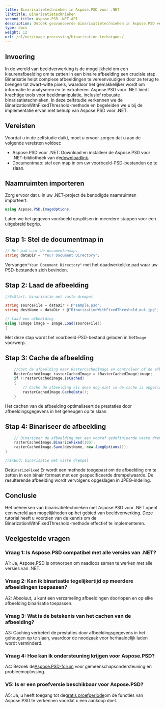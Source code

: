 ```yaml
---
title: Binarisatietechnieken in Aspose.PSD voor .NET
linktitle: Binarisatietechnieken
second_title: Aspose.PSD .NET-API
description: Ontdek geavanceerde binarisatietechnieken in Aspose.PSD voor .NET. Converteer kleurenafbeeldingen eenvoudig naar binair met behulp van de BinarizationWithFixedThreshold-methode.
type: docs
weight: 12
url: /nl/net/image-processing/binarization-techniques/
---
```

## Invoering

In de wereld van beeldverwerking is de mogelijkheid om een kleurenafbeelding om te zetten in een binaire afbeelding een cruciale stap. Binarisatie helpt complexe afbeeldingen te vereenvoudigen door ze terug te brengen tot zwart-witte pixels, waardoor het gemakkelijker wordt om informatie te analyseren en te extraheren. Aspose.PSD voor .NET biedt krachtige tools voor beeldmanipulatie, inclusief robuuste binarisatietechnieken. In deze zelfstudie verkennen we de BinarizationWithFixedThreshold-methode en begeleiden we u bij de implementatie ervan met behulp van Aspose.PSD voor .NET.

## Vereisten

Voordat u in de zelfstudie duikt, moet u ervoor zorgen dat u aan de volgende vereisten voldoet:

-  Aspose.PSD voor .NET: Download en installeer de Aspose.PSD voor .NET-bibliotheek van de[downloadlink](https://releases.aspose.com/psd/net/).
- Documentmap: stel een map in om uw voorbeeld-PSD-bestanden op te slaan.

## Naamruimten importeren

Zorg ervoor dat u in uw .NET-project de benodigde naamruimten importeert:

```csharp
using Aspose.PSD.ImageOptions;
```

Laten we het gegeven voorbeeld opsplitsen in meerdere stappen voor een uitgebreid begrip.

## Stap 1: Stel de documentmap in

```csharp
// Het pad naar de documentenmap.
string dataDir = "Your Document Directory";
```

 Vervangen`"Your Document Directory"` met het daadwerkelijke pad waar uw PSD-bestanden zich bevinden.

## Stap 2: Laad de afbeelding

```csharp
//ExStart: binarisatie met vaste drempel

string sourceFile = dataDir + @"sample.psd";
string destName = dataDir + @"BinarizationWithFixedThreshold_out.jpg";

// Laad een afbeelding
using (Image image = Image.Load(sourceFile))
{
```

 Met deze stap wordt het voorbeeld-PSD-bestand geladen in het`Image` voorwerp.

## Stap 3: Cache de afbeelding

```csharp
	//Cast de afbeelding naar RasterCachedImage en controleer of de afbeelding in de cache is opgeslagen
	RasterCachedImage rasterCachedImage = (RasterCachedImage)image;
	if (!rasterCachedImage.IsCached)
	{
		// Cache de afbeelding als deze nog niet in de cache is opgeslagen
		rasterCachedImage.CacheData();
	}
```

Het cachen van de afbeelding optimaliseert de prestaties door afbeeldingsgegevens in het geheugen op te slaan.

## Stap 4: Binariseer de afbeelding

```csharp
	// Binariseer de afbeelding met een vooraf gedefinieerde vaste drempel en sla de resulterende afbeelding op
	rasterCachedImage.BinarizeFixed(100);
	rasterCachedImage.Save(destName, new JpegOptions());
}

//ExEnd: binarisatie met vaste drempel
```

 De`BinarizeFixed` Er wordt een methode toegepast om de afbeelding om te zetten in een binair formaat met een gespecificeerde drempelwaarde. De resulterende afbeelding wordt vervolgens opgeslagen in JPEG-indeling.

## Conclusie

Het beheersen van binarisatietechnieken met Aspose.PSD voor .NET opent een wereld aan mogelijkheden op het gebied van beeldverwerking. Deze tutorial heeft u voorzien van de kennis om de BinarizationWithFixedThreshold-methode effectief te implementeren.

## Veelgestelde vragen

### Vraag 1: Is Aspose.PSD compatibel met alle versies van .NET?

A1: Ja, Aspose.PSD is ontworpen om naadloos samen te werken met alle versies van .NET.

### Vraag 2: Kan ik binarisatie tegelijkertijd op meerdere afbeeldingen toepassen?

A2: Absoluut, u kunt een verzameling afbeeldingen doorlopen en op elke afbeelding binarisatie toepassen.

### Vraag 3: Wat is de betekenis van het cachen van de afbeelding?

A3: Caching verbetert de prestaties door afbeeldingsgegevens in het geheugen op te slaan, waardoor de noodzaak voor herhaaldelijk laden wordt verminderd.

### Vraag 4: Hoe kan ik ondersteuning krijgen voor Aspose.PSD?

 A4: Bezoek de[Aspose.PSD-forum](https://forum.aspose.com/c/psd/34) voor gemeenschapsondersteuning en probleemoplossing.

### V5: Is er een proefversie beschikbaar voor Aspose.PSD?

 A5: Ja, u heeft toegang tot de[gratis proefperiode](https://releases.aspose.com/)om de functies van Aspose.PSD te verkennen voordat u een aankoop doet.